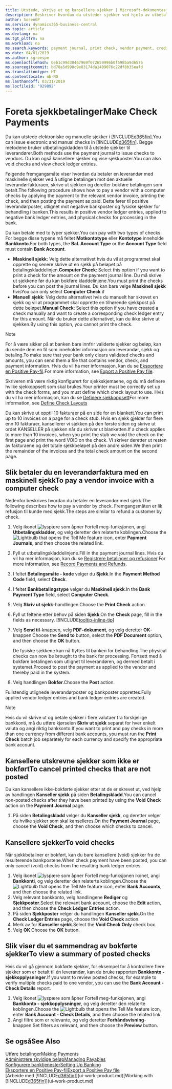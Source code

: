 ```yaml
---
title: Utstede, skrive ut og kansellere sjekker | Microsoft-dokumentasjon
description: Beskriver hvordan du utsteder sjekker ved hjelp av utbetalingskladden, skriver ut sjekker og kansellerer eller viser sjekkposter i Business Central.
author: SorenGP
ms.service: dynamics365-business-central
ms.topic: article
ms.devlang: na
ms.tgt_pltfrm: na
ms.workload: na
ms.search.keywords: payment journal, print check, vendor payment, creditor, debt, balance due, AP
ms.date: 04/01/2019
ms.author: sgroespe
ms.openlocfilehash: 0eb1c99d38467969f072659996b0f598ba9d6576
ms.sourcegitcommit: bd78a5d990c9e83174da1409076c22df8b35eafd
ms.translationtype: HT
ms.contentlocale: nb-NO
ms.lasthandoff: 03/31/2019
ms.locfileid: "929892"
---
```

# <a name="make-check-payments"></a><span data-ttu-id="a0586-103">Foreta sjekkbetalinger</span><span class="sxs-lookup"><span data-stu-id="a0586-103">Make Check Payments</span></span>
<span data-ttu-id="a0586-104">Du kan utstede elektroniske og manuelle sjekker i [!INCLUDE[d365fin](includes/d365fin_md.md)].</span><span class="sxs-lookup"><span data-stu-id="a0586-104">You can issue electronic and manual checks in [!INCLUDE[d365fin](includes/d365fin_md.md)].</span></span> <span data-ttu-id="a0586-105">Begge metodene bruker utbetalingskladden til å utstede sjekker til leverandører.</span><span class="sxs-lookup"><span data-stu-id="a0586-105">Both methods use the payment journal to issue checks to vendors.</span></span> <span data-ttu-id="a0586-106">Du kan også kansellere sjekker og vise sjekkposter.</span><span class="sxs-lookup"><span data-stu-id="a0586-106">You can also void checks and view check ledger entries.</span></span>

<span data-ttu-id="a0586-107">Følgende fremgangsmåte viser hvordan du betaler en leverandør med maskinelle sjekker ved å utligne betalingen mot den aktuelle leverandørfakturaen, skrive ut sjekken og deretter bokføre betalingen som betalt.</span><span class="sxs-lookup"><span data-stu-id="a0586-107">The following procedure shows how to pay a vendor with a computer checks by applying the payment to the relevant vendor invoice, printing the check, and then posting the payment as paid.</span></span> <span data-ttu-id="a0586-108">Dette fører til positive leverandørposter, utlignet mot negative bankposter og fysiske sjekker for behandling i banken.</span><span class="sxs-lookup"><span data-stu-id="a0586-108">This results in positive vendor ledger entries, applied to negative bank ledger entries, and physical checks for processing in the bank.</span></span>

<span data-ttu-id="a0586-109">Du kan betale med to typer sjekker.</span><span class="sxs-lookup"><span data-stu-id="a0586-109">You can pay with two types of checks.</span></span> <span data-ttu-id="a0586-110">For begge disse typene må feltet **Motkontotype** eller **Kontotype** inneholde **Bankkonto**.</span><span class="sxs-lookup"><span data-stu-id="a0586-110">For both types, the **Bal. Account Type** or the **Account Type** field must contain **Bank Account**.</span></span>

- <span data-ttu-id="a0586-111">**Maskinell sjekk**: Velg dette alternativet hvis du vil at programmet skal opprette og senere skrive ut en sjekk på beløpet på betalingskladdelinjen.</span><span class="sxs-lookup"><span data-stu-id="a0586-111">**Computer Check**: Select this option if you want to print a check for the amount on the payment journal line.</span></span> <span data-ttu-id="a0586-112">Du må skrive ut sjekkene før du kan bokføre kladdelinjene.</span><span class="sxs-lookup"><span data-stu-id="a0586-112">You must print the checks before you can post the journal lines.</span></span> <span data-ttu-id="a0586-113">Du kan bare velge **Maskinell sjekk** hvis</span><span class="sxs-lookup"><span data-stu-id="a0586-113">You can only select **Computer Check** if</span></span>
- <span data-ttu-id="a0586-114">**Manuell sjekk**: Velg dette alternativet hvis du manuelt har skrevet en sjekk og vil at programmet skal opprette en tilhørende sjekkpost på dette beløpet.</span><span class="sxs-lookup"><span data-stu-id="a0586-114">**Manual Check**: Select this option if you have created a check manually and want to create a corresponding check ledger entry for this amount.</span></span> <span data-ttu-id="a0586-115">Når du bruker dette alternativet, kan du ikke skrive ut sjekken.</span><span class="sxs-lookup"><span data-stu-id="a0586-115">By using this option, you cannot print the check.</span></span>

> [!NOTE]  
> <span data-ttu-id="a0586-116">For å være sikker på at banken bare innfrir validerte sjekker og beløp, kan du sende dem en fil som inneholder informasjon om leverandør, sjekk og betaling.</span><span class="sxs-lookup"><span data-stu-id="a0586-116">To make sure that your bank only clears validated checks and amounts, you can send them a file that contains vendor, check, and payment information.</span></span> <span data-ttu-id="a0586-117">Hvis du vil ha mer informasjon, kan du se [Eksportere en Positive Pay-fil](finance-how-positive-pay.md).</span><span class="sxs-lookup"><span data-stu-id="a0586-117">For more information, see [Export a Positive Pay file](finance-how-positive-pay.md).</span></span>

<span data-ttu-id="a0586-118">Skriveren må være riktig konfigurert for sjekkskjemaene, og du må definere hvilke sjekkoppsett som skal brukes.</span><span class="sxs-lookup"><span data-stu-id="a0586-118">Your printer must be correctly set up with the check forms, and you must define which check layout to use.</span></span> <span data-ttu-id="a0586-119">Hvis du vil ha mer informasjon, kan du se [Definere sjekkoppsett](finance-how-define-check-layouts.md)</span><span class="sxs-lookup"><span data-stu-id="a0586-119">For more information, see [Define Check Layouts](finance-how-define-check-layouts.md)</span></span>

<span data-ttu-id="a0586-120">Du kan skrive ut opptil 10 fakturaer på en side for en blankett.</span><span class="sxs-lookup"><span data-stu-id="a0586-120">You can print up to 10 invoices on a page for a check stub.</span></span> <span data-ttu-id="a0586-121">Hvis en sjekk gjelder for flere enn 10 fakturaer, kansellerer vi sjekken på den første siden og skrive ut ordet KANSELLER på sjekken når du skriver ut blanketten.</span><span class="sxs-lookup"><span data-stu-id="a0586-121">If a check applies to more than 10 invoices, when you print the stub we void the check on the first page and print the word VOID on the check.</span></span> <span data-ttu-id="a0586-122">Vi skriver deretter ut resten av fakturaene og det totale sjekkbeløpet på den andre siden.</span><span class="sxs-lookup"><span data-stu-id="a0586-122">We then print the remainder of the invoices and the total check amount on the second page.</span></span> 

## <a name="to-pay-a-vendor-invoice-with-a-computer-check"></a><span data-ttu-id="a0586-123">Slik betaler du en leverandørfaktura med en maskinell sjekk</span><span class="sxs-lookup"><span data-stu-id="a0586-123">To pay a vendor invoice with a computer check</span></span>
<span data-ttu-id="a0586-124">Nedenfor beskrives hvordan du betaler en leverandør med sjekk.</span><span class="sxs-lookup"><span data-stu-id="a0586-124">The following describes how to pay a vendor by check.</span></span> <span data-ttu-id="a0586-125">Fremgangsmåten er lik refusjon til kunde med sjekk.</span><span class="sxs-lookup"><span data-stu-id="a0586-125">The steps are similar to refund a customer by check.</span></span>

1. <span data-ttu-id="a0586-126">Velg ikonet ![lyspære som åpner Fortell meg-funksjonen](media/ui-search/search_small.png "Fortell hva du vil gjøre"), angi **Utbetalingskladder**, og velg deretter den relaterte koblingen.</span><span class="sxs-lookup"><span data-stu-id="a0586-126">Choose the ![Lightbulb that opens the Tell Me feature](media/ui-search/search_small.png "Tell me what you want to do") icon, enter **Payment Journals**, and then choose the related link.</span></span>
2. <span data-ttu-id="a0586-127">Fyll ut utbetalingskladdelinjene.</span><span class="sxs-lookup"><span data-stu-id="a0586-127">Fill in the payment journal lines.</span></span> <span data-ttu-id="a0586-128">Hvis du vil ha mer informasjon, kan du se [Registrere betalinger og refusjoner](payables-how-post-payments-refunds.md).</span><span class="sxs-lookup"><span data-stu-id="a0586-128">For more information, see [Record Payments and Refunds](payables-how-post-payments-refunds.md).</span></span>
3. <span data-ttu-id="a0586-129">I feltet **Betalingsmåte - kode** velger du **Sjekk**.</span><span class="sxs-lookup"><span data-stu-id="a0586-129">In the **Payment Method Code** field, select **Check**.</span></span>
4. <span data-ttu-id="a0586-130">I feltet **Bankbetalingstype** velger du **Maskinell sjekk**.</span><span class="sxs-lookup"><span data-stu-id="a0586-130">In the **Bank Payment Type** field, select **Computer Check**.</span></span>
5. <span data-ttu-id="a0586-131">Velg **Skriv ut sjekk**-handlingen.</span><span class="sxs-lookup"><span data-stu-id="a0586-131">Choose the **Print Check** action.</span></span>
6. <span data-ttu-id="a0586-132">Fyll ut feltene etter behov på siden **Sjekk**.</span><span class="sxs-lookup"><span data-stu-id="a0586-132">On the **Check** page, fill in the fields as necessary.</span></span> [!INCLUDE[tooltip-inline-tip](includes/tooltip-inline-tip_md.md)]
7. <span data-ttu-id="a0586-133">Velg **Send til**-knappen, velg **PDF-dokument**, og velg deretter **OK**-knappen.</span><span class="sxs-lookup"><span data-stu-id="a0586-133">Choose the **Send to** button, select the **PDF Document** option, and then choose the **OK** button.</span></span>

    <span data-ttu-id="a0586-134">De fysiske sjekkene kan nå flyttes til banken for behandling.</span><span class="sxs-lookup"><span data-stu-id="a0586-134">The physical checks can now be brought to the bank for processing.</span></span> <span data-ttu-id="a0586-135">Fortsett med å bokføre betalingen som utlignet til leverandøren, og dermed betalt i systemet.</span><span class="sxs-lookup"><span data-stu-id="a0586-135">Proceed to post the payment as applied to the vendor and thereby paid in the system.</span></span>
8. <span data-ttu-id="a0586-136">Velg handlingen **Bokfør**.</span><span class="sxs-lookup"><span data-stu-id="a0586-136">Choose the **Post** action.</span></span>

<span data-ttu-id="a0586-137">Fullstendig utlignede leverandørposter og bankposter opprettes.</span><span class="sxs-lookup"><span data-stu-id="a0586-137">Fully applied vendor ledger entries and bank ledger entries are created.</span></span>

> [!NOTE]  
> <span data-ttu-id="a0586-138">Hvis du vil skrive ut og betale sjekker i flere valutaer fra forskjellige bankkonti, må du utføre kjørselen **Skriv ut sjekk** separat for hver enkelt valuta og angi riktig bankkonto.</span><span class="sxs-lookup"><span data-stu-id="a0586-138">If you want to print and pay checks in more than one currency from different bank accounts, you must run the **Print Check** batch job separately for each currency and specify the appropriate bank account.</span></span>

## <a name="to-cancel-printed-checks-that-are-not-posted"></a><span data-ttu-id="a0586-139">Kansellere utskrevne sjekker som ikke er bokført</span><span class="sxs-lookup"><span data-stu-id="a0586-139">To cancel printed checks that are not posted</span></span>
<span data-ttu-id="a0586-140">Du kan kansellere ikke-bokførte sjekker etter at de er skrevet ut, ved hjelp av handlingen **Kanseller sjekk** på siden **Betalingskladd**.</span><span class="sxs-lookup"><span data-stu-id="a0586-140">You can cancel non-posted checks after they have been printed by using the **Void Check** action on the **Payment Journal** page.</span></span>

1. <span data-ttu-id="a0586-141">På siden **Betalingskladd** velger du **Kanseller sjekk**, og deretter velger du hvilke sjekker som skal kanselleres.</span><span class="sxs-lookup"><span data-stu-id="a0586-141">On the **Payment Journal** page, choose the **Void Check**, and then choose which checks to cancel.</span></span>

## <a name="to-void-checks"></a><span data-ttu-id="a0586-142">Kansellere sjekker</span><span class="sxs-lookup"><span data-stu-id="a0586-142">To void checks</span></span>
<span data-ttu-id="a0586-143">Når sjekkbetaliner er bokført, kan du bare kansellere (void) sjekker fra de resulterende bankpostene.</span><span class="sxs-lookup"><span data-stu-id="a0586-143">When check payment have been posted, you can only cancel (void) checks from the resulting bank ledger entries.</span></span>

1. <span data-ttu-id="a0586-144">Velg ikonet ![lyspære som åpner Fortell meg-funksjonen](media/ui-search/search_small.png "Fortell hva du vil gjøre") ikonet, angi **Bankkonti**, og velg deretter den relaterte koblingen.</span><span class="sxs-lookup"><span data-stu-id="a0586-144">Choose the ![Lightbulb that opens the Tell Me feature](media/ui-search/search_small.png "Tell me what you want to do") icon, enter **Bank Accounts**, and then choose the related link.</span></span>
2. <span data-ttu-id="a0586-145">Velg relevant bankkonto, velg handlingene **Rediger** og **Sjekkposter**.</span><span class="sxs-lookup"><span data-stu-id="a0586-145">Select the relevant bank account, choose the **Edit** action, and then choose the **Check Ledger Entries** action.</span></span>
3. <span data-ttu-id="a0586-146">På siden **Sjekkposter** velger du handlingen **Kanseller sjekk**.</span><span class="sxs-lookup"><span data-stu-id="a0586-146">On the **Check Ledger Entries** page, choose the **Void Check** action.</span></span>
4. <span data-ttu-id="a0586-147">Merk av for **Kanseller sjekk**.</span><span class="sxs-lookup"><span data-stu-id="a0586-147">Select the **Void Check Only** check box.</span></span>
5. <span data-ttu-id="a0586-148">Velg **OK**.</span><span class="sxs-lookup"><span data-stu-id="a0586-148">Choose the **OK** button.</span></span>

## <a name="to-view-a-summary-of-posted-checks"></a><span data-ttu-id="a0586-149">Slik viser du et sammendrag av bokførte sjekker</span><span class="sxs-lookup"><span data-stu-id="a0586-149">To view a summary of posted checks</span></span>
<span data-ttu-id="a0586-150">Hvis du vil gå gjennom bokførte sjekker, for eksempel for å kontrollere flere sjekker som er betalt til én leverandør, kan du bruke rapporten **Bankkonto - sjekkopplysninger**.</span><span class="sxs-lookup"><span data-stu-id="a0586-150">If you want to review posted checks, for example to verify multiple checks paid to one vendor, you can use the **Bank Account - Check Details** report.</span></span>
1. <span data-ttu-id="a0586-151">Velg ikonet ![lyspære som åpner Fortell meg-funksjonen](media/ui-search/search_small.png "Fortell hva du vil gjøre"), angi **Bankkonto - sjekkopplysninger**, og velg deretter den relaterte koblingen.</span><span class="sxs-lookup"><span data-stu-id="a0586-151">Choose the ![Lightbulb that opens the Tell Me feature](media/ui-search/search_small.png "Tell me what you want to do") icon, enter **Bank Account - Check Details**, and then choose the related link.</span></span>
2. <span data-ttu-id="a0586-152">Angi filtre som er relevante, og velg deretter **Forhåndsvisning**-knappen.</span><span class="sxs-lookup"><span data-stu-id="a0586-152">Set filters as relevant, and then choose the **Preview** button.</span></span>

## <a name="see-also"></a><span data-ttu-id="a0586-153">Se også</span><span class="sxs-lookup"><span data-stu-id="a0586-153">See Also</span></span>
[<span data-ttu-id="a0586-154">Utføre betalinger</span><span class="sxs-lookup"><span data-stu-id="a0586-154">Making Payments</span></span>](payables-make-payments.md)  
[<span data-ttu-id="a0586-155">Administrere skyldige beløp</span><span class="sxs-lookup"><span data-stu-id="a0586-155">Managing Payables</span></span>](payables-manage-payables.md)  
[<span data-ttu-id="a0586-156">Konfigurere banktjenester</span><span class="sxs-lookup"><span data-stu-id="a0586-156">Setting Up Banking</span></span>](bank-setup-banking.md)  
[<span data-ttu-id="a0586-157">Eksportere en Positive Pay-fil</span><span class="sxs-lookup"><span data-stu-id="a0586-157">Export a Positive Pay file</span></span>](finance-how-positive-pay.md)  
<span data-ttu-id="a0586-158">[Arbeide med [!INCLUDE[d365fin](includes/d365fin_md.md)]](ui-work-product.md)</span><span class="sxs-lookup"><span data-stu-id="a0586-158">[Working with [!INCLUDE[d365fin](includes/d365fin_md.md)]](ui-work-product.md)</span></span>  
